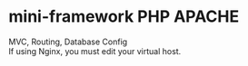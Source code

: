# mini-framework PHP APACHE
MVC,
Routing,
Database Config
<br>
If using Nginx, you must edit your virtual host.
